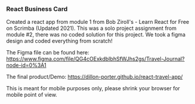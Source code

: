 ### React Business Card

Created a react app from module 1 from Bob Ziroll's - Learn React for Free on Scrimba (Updated 2021).
This was a solo project assignment from module #2, there was no coded solution for this project. 
We took a figma design and coded everything from scratch!

The Figma file can be found here: https://www.figma.com/file/QG4cOExkdbIbhSfWJhs2gs/Travel-Journal?node-id=0%3A1

The final product/Demo: https://dillon-porter.github.io/react-travel-app/

This is meant for mobile purposes only, please shrink your browser for mobile point of view.

